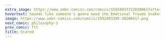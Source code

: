 ```yaml
---
extra_image: https://www.smbc-comics.com/comics/159240337220200617after.png
hovertext: Sounds like someone's gonna need the Emotional Trauma Snakes!
image: https://www.smbc-comics.com/comics/1592403309-20200617.png
next_comic: philosophy-3
prev_comic: ftl
title: Scared
---
```


